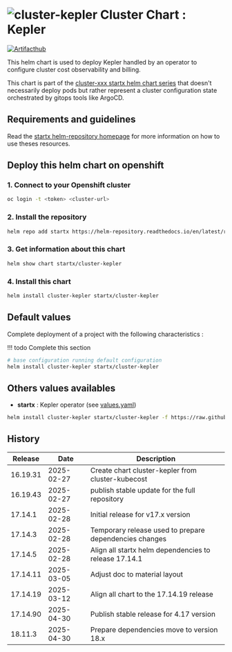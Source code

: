 # ![cluster-kepler](https://helm-repository.readthedocs.io/en/latest/img/cluster-kepler.svg "Cluster Chart : Kepler") Cluster Chart : Kepler
[![Artifacthub](https://img.shields.io/badge/ArtifactHub-STARTX_cluster--kepler-8A2BE2.svg)](https://artifacthub.io/packages/search?ts_query_web=cluster+kepler+startx)

This helm chart is used to deploy Kepler handled by an operator to configure cluster cost observability and billing.

This chart is part of the [cluster-xxx startx helm chart series](https://helm-repository.readthedocs.io#cluster-helm-charts) that doesn't necessarily deploy pods but rather represent a cluster configuration state orchestrated by gitops tools like ArgoCD.

## Requirements and guidelines

Read the [startx helm-repository homepage](https://helm-repository.readthedocs.io) for
more information on how to use theses resources.

## Deploy this helm chart on openshift

### 1. Connect to your Openshift cluster

```bash
oc login -t <token> <cluster-url>
```

### 2. Install the repository

```bash
helm repo add startx https://helm-repository.readthedocs.io/en/latest/repos/stable/
```

### 3. Get information about this chart

```bash
helm show chart startx/cluster-kepler
```

### 4. Install this chart

```bash
helm install cluster-kepler startx/cluster-kepler
```

## Default values

Complete deployment of a project with the following characteristics :

!!! todo
    Complete this section

```bash
# base configuration running default configuration
helm install cluster-kepler startx/cluster-kepler
```

## Others values availables

- **startx** : Kepler operator (see [values.yaml](https://raw.githubusercontent.com/startxfr/helm-repository/master/charts/cluster-kepler/values-startx.yaml))

```bash
helm install cluster-kepler startx/cluster-kepler -f https://raw.githubusercontent.com/startxfr/helm-repository/master/charts/cluster-kepler/values-startx.yaml
```

## History

| Release  | Date       | Description                                    |
| -------- | ---------- | ---------------------------------------------- |
| 16.19.31 | 2025-02-27 | Create chart cluster-kepler from cluster-kubecost |
| 16.19.43 | 2025-02-27 | publish stable update for the full repository
| 17.14.1 | 2025-02-28 | Initial release for v17.x version
| 17.14.3 | 2025-02-28 | Temporary release used to prepare dependencies changes
| 17.14.5 | 2025-02-28 | Align all startx helm dependencies to release 17.14.1
| 17.14.11 | 2025-03-05 | Adjust doc to material layout
| 17.14.19 | 2025-03-12 | Align all chart to the 17.14.19 release
| 17.14.90 | 2025-04-30 | Publish stable release for 4.17 version
| 18.11.3 | 2025-04-30 | Prepare dependencies move to version 18.x
